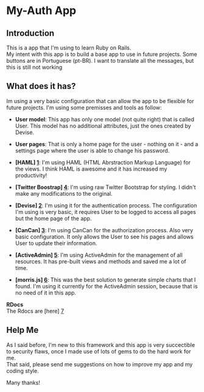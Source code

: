 # My-Auth App

## Introduction

This is a app that I'm using to learn Ruby on Rails.  
My intent with this app is to build a base app to use in future projects. Some 
buttons are in Portuguese (pt-BR). I want to translate all the messages, but this 
is still not working

## What does it has?

Im using a very basic configuration that can allow the app to be flexible
for future projects. I'm using some premisses and tools as follow:

+ **User model**: This app has only one model (not quite right) that is called User.
This model has no additional attributes, just the ones created by Devise.

+ **User pages**: That is only a home page for the user - nothing on it - and a 
settings page where the user is able to change his password.

+ **[HAML] [1]**: I'm using HAML (HTML Abrstraction Markup Language) for the views. 
I think HAML is awesome and it has increased my productivity!

+ **[Twitter Boostrap] [4]**: I'm using raw Twitter Bootstrap for styling. I didn't 
make any modifications to the original. 

+ **[Devise] [2]**: I'm using it for the authentication process. The configuration
I'm using is very basic, it requires User to be logged to access all pages but
the home page of the app.

+ **[CanCan] [3]**: I'm using CanCan for the authorization process. Also very basic
configuration. It only allows the User to see his pages and allows User to update
their information.

+ **[ActiveAdmin] [5]**: I'm using ActiveAdmin for the management of all resources. 
It has pre-built views and methods and saved me a lot of time.

+ **[morris.js] [6]**: This was the best solution to generate simple charts that I 
found. I'm using it currently for the ActiveAdmin session, because that is no need 
of it in this app.

**RDocs**  
The Rdocs are [here] [7]

## Help Me

As I said before, I'm new to this framework and this app is very succectible to 
security flaws, once I made use of lots of gems to do the hard work for me.  
That said, please send me suggestions on how to improve my app and my coding style.  
  
Many thanks!

[1]: haml.info/ "HAML"
[2]: https://github.com/plataformatec/devise "Devise"
[3]: https://github.com/ryanb/cancan "CanCan"
[4]: twitter.github.com/bootstrap/ "Bootstrap"
[5]: https://github.com/gregbell/active_admin "ActiveAdmin"
[6]: http://www.oesmith.co.uk/morris.js "morris.js"
[7]: http://rubydoc.info/github/viniciusspader/my-auth/master/frames "Rdocs"